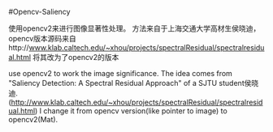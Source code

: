 #Opencv-Saliency

使用opencv2来进行图像显著性处理。
方法来自于上海交通大学高材生侯晓迪，opencv版本源码来自http://www.klab.caltech.edu/~xhou/projects/spectralResidual/spectralresidual.html
将其改为了opencv2的版本

use opencv2 to work the image significance.
The idea comes from "Saliency Detection: A Spectral Residual Approach" of a SJTU student侯晓迪.(http://www.klab.caltech.edu/~xhou/projects/spectralResidual/spectralresidual.html)
I change it from opencv version(like pointer to image) to opencv2(Mat).
